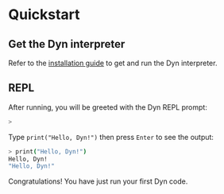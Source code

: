 # Quickstart

## Get the Dyn interpreter

Refer to the [installation guide](./installation) to get and run the Dyn interpreter.

## REPL

After running, you will be greeted with the Dyn REPL prompt:

```sh
>
```

Type `print("Hello, Dyn!")` then press `Enter` to see the output:

```sh
> print("Hello, Dyn!")
Hello, Dyn!
"Hello, Dyn!"
```

Congratulations! You have just run your first Dyn code.
